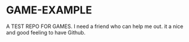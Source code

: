 # GAME-EXAMPLE
A TEST REPO FOR GAMES. I need a friend who can help me out.
it a nice and good feeling to  have Github.
